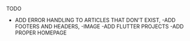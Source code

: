 TODO

- ADD ERROR HANDLING TO ARTICLES THAT DON'T EXIST,
-ADD FOOTERS AND HEADERS,
-IMAGE
-ADD FLUTTER PROJECTS
-ADD PROPER HOMEPAGE